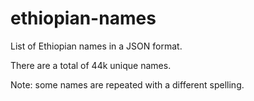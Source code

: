 # ethiopian-names

List of Ethiopian names in a JSON format.

There are a total of 44k unique names.

Note: some names are repeated with a different spelling. 